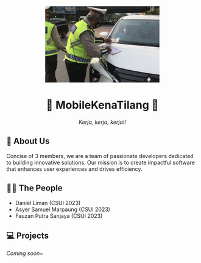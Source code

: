 <div align="center">
  <picture>
    <img src="image.png" alt="Profile Picture" height="200">
  </picture>
  <h1>🚧 MobileKenaTilang 🚧</h1>
  <p><em>Kerja, kerja, kerja!!</em></p>
</div>

## 🏢 About Us
Concise of 3 members, we are a team of passionate developers dedicated to building innovative solutions. Our mission is to create impactful software that enhances user experiences and drives efficiency.

## 💁‍♂️ The People
- Daniel Liman (CSUI 2023)
- Asyer Samuel Marpaung (CSUI 2023)
- Fauzan Putra Sanjaya (CSUI 2023)

## 💻 Projects
<!-- - [Project One](https://github.com/your-org/project-one): Short description of the project.
- [Project Two](https://github.com/your-org/project-two): Short description of the project.
- [More Projects...](https://github.com/your-org) -->
*Coming soon~*
